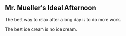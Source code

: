 ## Mr. Mueller's Ideal Afternoon

The best way to relax after a long day is to do more work.

The best ice cream is no ice cream.
